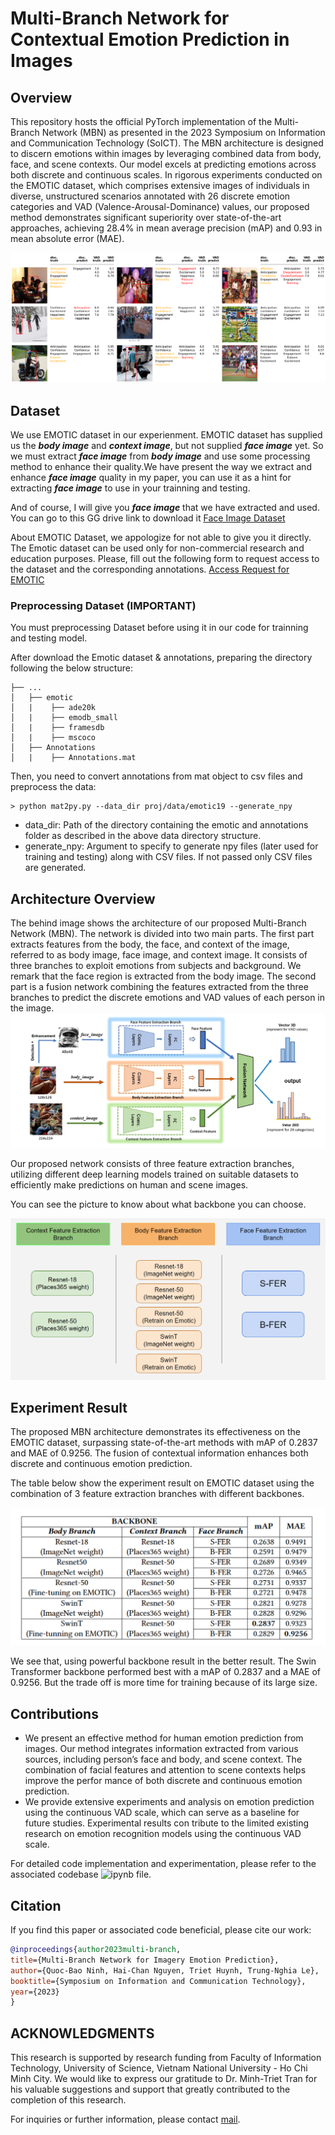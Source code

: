 # Multi-Branch Network for Contextual Emotion Prediction in Images

## Overview
This repository hosts the official PyTorch implementation of the Multi-Branch Network (MBN) as presented in the 2023 Symposium on Information and Communication Technology (SoICT). The MBN architecture is designed to discern emotions within images by leveraging combined data from body, face, and scene contexts. Our model excels at predicting emotions across both discrete and continuous scales. In rigorous experiments conducted on the EMOTIC dataset, which comprises extensive images of individuals in diverse, unstructured scenarios annotated with 26 discrete emotion categories and VAD (Valence-Arousal-Dominance) values, our proposed method demonstrates significant superiority over state-of-the-art approaches, achieving 28.4% in mean average precision (mAP) and 0.93 in mean absolute error (MAE).

![Result](https://github.com/BaoNinh2808/Multi-Branch-Network-for-Imagery-Emotion-Prediction/blob/main/images/result.png)

## Dataset
We use EMOTIC dataset in our experienment. EMOTIC dataset has supplied us the ***body image*** and ***context image***, but not supplied ***face image*** yet. So we must extract ***face image*** from ***body image*** and use some processing method to enhance their quality.We have present the way we extract and enhance ***face image*** quality in my paper, you can use it as a hint for extracting ***face image*** to use in your trainning and testing. 

And of course, I will give you ***face image*** that we have extracted and used. You can go to this GG drive link to download it [Face Image Dataset](https://drive.google.com/drive/folders/1XvRbQG9W32xDP4olh53qvoAJWepVsrro?usp=sharing)

About EMOTIC Dataset, we appologize for not able to give you it directly. The Emotic dataset can be used only for non-commercial research and education purposes. Please, fill out the following form to request access to the dataset and the corresponding annotations.
[Access Request for EMOTIC](https://docs.google.com/forms/d/e/1FAIpQLScXwxhEZu7RpHwgiRqVfb09GzHSSyIm64hJQMgHSLm75ltsFQ/viewform) 

### Preprocessing Dataset (IMPORTANT) 
You must preprocessing Dataset before using it in our code for trainning and testing model.

After download the Emotic dataset & annotations, preparing the directory following the below structure:
```plaintext
├── ...
│   ├── emotic
│   |    ├── ade20k
│   |    ├── emodb_small
│   |    ├── framesdb
│   |    ├── mscoco 
│   ├── Annotations
│   |    ├── Annotations.mat
```

Then, you need to convert annotations from mat object to csv files and preprocess the data:
```plaintext
> python mat2py.py --data_dir proj/data/emotic19 --generate_npy
```
* data_dir: Path of the directory containing the emotic and annotations folder as described in the above data directory structure.
* generate_npy: Argument to specify to generate npy files (later used for training and testing) along with CSV files. If not passed only CSV files are generated.

## Architecture Overview
The behind image shows the architecture of our proposed Multi-Branch Network (MBN). The network is divided into two main parts. The first part extracts features from the body, the face, and context of the image, referred to as body image, face image, and context image. It consists of three branches to exploit emotions from subjects and background. We remark that the face region is extracted from the body image. The second part is a fusion network combining the features extracted from the three branches to predict the discrete emotions and VAD values of each person in the image.
![Architecture of our proposed Multi-Branch Network (MBN) for image emotion prediction](https://github.com/BaoNinh2808/Multi-Branch-Network-for-Imagery-Emotion-Prediction/blob/main/images/Proposed%20method.jpg)

Our proposed network consists of three feature extraction branches, utilizing different deep learning models trained on suitable datasets to efficiently make predictions on human and scene images.

You can see the picture to know about what backbone you can choose.

![backbones](https://github.com/BaoNinh2808/Multi-Branch-Network-for-Imagery-Emotion-Prediction/blob/main/images/model_options.png)

## Experiment Result
The proposed MBN architecture demonstrates its effectiveness on the EMOTIC dataset, surpassing state-of-the-art methods with mAP of 0.2837 and MAE of 0.9256. The fusion of contextual information enhances both discrete and continuous emotion prediction.

The table below show the experiment result on EMOTIC dataset using the combination of 3 feature extraction branches with different backbones.

![experiment result](https://github.com/BaoNinh2808/Multi-Branch-Network-for-Imagery-Emotion-Prediction/blob/main/images/experiment%20result.png)

We see that, using powerful backbone result in the better result. The Swin Transformer backbone performed best with a mAP of 0.2837 and a MAE of 0.9256. But the trade off is more time for training because of its large size.

## Contributions
- We present an effective method for human emotion prediction from images. Our method integrates information extracted from various sources, including person’s face and body, and scene context. The combination of facial features and attention to scene contexts helps improve the perfor mance of both discrete and continuous emotion prediction.
- We provide extensive experiments and analysis on emotion prediction using the continuous VAD scale, which can serve as a baseline for future studies. Experimental results con tribute to the limited existing research on emotion recognition models using the continuous VAD scale.

For detailed code implementation and experimentation, please refer to the associated codebase ![ipynb file](https://github.com/BaoNinh2808/Multi-Branch-Network-for-Imagery-Emotion-Prediction/blob/main/src/Multi-Branch%20Network%20for%20Imagery%20Emotion%20Prediction.ipynb).

## Citation
If you find this paper or associated code beneficial, please cite our work:

```bibtex
@inproceedings{author2023multi-branch,
title={Multi-Branch Network for Imagery Emotion Prediction},
author={Quoc-Bao Ninh, Hai-Chan Nguyen, Triet Huynh, Trung-Nghia Le},
booktitle={Symposium on Information and Communication Technology},
year={2023}
}
```

## ACKNOWLEDGMENTS

This research is supported by research funding from Faculty of Information Technology, University of Science, Vietnam National University - Ho Chi Minh City. We would like to express our gratitude to Dr. Minh-Triet Tran for his valuable suggestions and support that greatly contributed to the completion of this research.

For inquiries or further information, please contact [mail](mailto:ltnghia@fit.hcmus.edu.vn).
